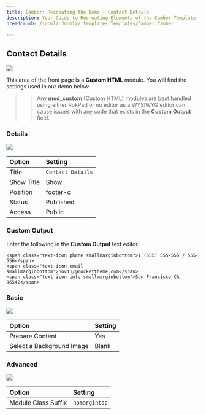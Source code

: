 ```yaml
---
title: Camber: Recreating the Demo - Contact Details
description: Your Guide to Recreating Elements of the Camber Template for Joomla
breadcrumb: /joomla:Joomla/!templates:Templates/Camber:Camber

---
```


Contact Details
-----

![][demo]

This area of the front page is a **Custom HTML** module. You will find the settings used in our demo below.

>> Any **mod_custom** (Custom HTML) modules are best handled using either RokPad or no editor as a WYSIWYG editor can cause issues with any code that exists in the **Custom Output** field.

### Details

![][demo2]

| Option     | Setting              |  
| :--------- | :------------------- |  
| Title      | `Contact Details`    |  
| Show Title | Show                 |  
| Position   | footer-c             |  
| Status     | Published            |  
| Access     | Public               |  

### Custom Output

Enter the following in the **Custom Output** text editor.

~~~
<span class="text-icon phone smallmarginbottom">1 (555) 555-555 / 555-556</span>
<span class="text-icon email smallmarginbottom">nov11/@rockettheme.com</span>
<span class="text-icon info smallmarginbottom">San Francisco CA 96542</span>
~~~

### Basic

![][demo3]

| Option                    | Setting |  
| :------------------------ | :------ |  
| Prepare Content           | Yes     |  
| Select a Background Image | Blank   |

### Advanced

![][demo4]

| Option              | Setting       |  
| :------------------ | :------------ |  
| Module Class Suffix | `nomargintop` |  

[demo]: assets/demo_11.jpeg
[demo2]: assets/contact_1.jpeg
[demo3]: assets/contact_2.jpeg
[demo4]: assets/contact_3.jpeg